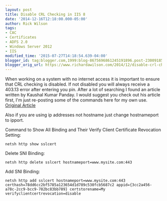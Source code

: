```yaml
---
layout: post
title: Disable CRL Checking in IIS 8
date: '2014-12-16T12:18:00.000-05:00'
author: Rick Wilson
tags:
- CAC
- Certificates
- ADFS 2.0
- Windows Server 2012
- IIS
modified_time: '2015-07-27T14:18:54.639-04:00'
blogger_id: tag:blogger.com,1999:blog-8675696861245191896.post-2300918509150096187
blogger_orig_url: https://www.richardawilson.com/2014/12/disable-crl-checking-in-iis-8.html
---
```


When working on a system with no internet access it is important to ensure that CRL checking is disabled.  If not disabled you will always receive a 403.13 error after entering you pin.  After a lot of searching I found an article written by Kaushal Kumar Panday.  I would suggest you check out his article first, I'm just re-posting some of the commands here for my own use.
[Original Article](http://blogs.msdn.com/b/kaushal/archive/2012/10/15/disable-client-certificate-revocation-check-on-iis.aspx)

Also if you are using ip addresses not hostname just change hostnameport to ipport.

Command to Show All Binding and Their Verify Client Certificate Revocation Setting:

    netsh http show sslcert

Delete SNI Binding:

    netsh http delete sslcert hostnameport=www.mysite.com:443

Add SNI Binding:

    netsh http add sslcert hostnameport=www.mysite.com:443 certhash=78dd6cc2bf5785a123654d1d789c530fcb5687c2 appid={3cc2a456-a78c-2cc9-bcc9-782bc83bb789} certstorename=My verifyclientcertrevocation=disable

